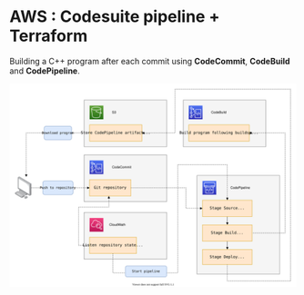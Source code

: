 # AWS : Codesuite pipeline + Terraform

Building a C++ program after each commit using **CodeCommit**, **CodeBuild** and **CodePipeline**.

![architecture.svg](architecture.svg)